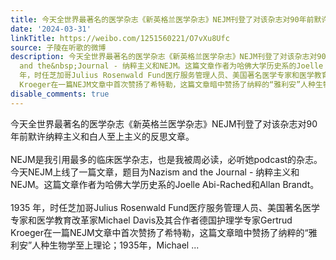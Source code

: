 ```yaml
---
title: 今天全世界最著名的医学杂志《新英格兰医学杂志》NEJM刊登了对该杂志对90年前默许纳粹主义和白人至上主义的反思文章。NEJM是我引用最多的临床医学杂志，也是我被...
date: '2024-03-31'
linkTitle: https://weibo.com/1251560221/O7vXu8Ufc
source: 子陵在听歌的微博
description: 今天全世界最著名的医学杂志《新英格兰医学杂志》NEJM刊登了对该杂志对90年前默许纳粹主义和白人至上主义的反思文章。<br><br>NEJM是我引用最多的临床医学杂志，也是我被周必读，必听她podcast的杂志。今天NEJM上线了一篇文章，题目为Nazism
  and the&nbsp;Journal - 纳粹主义和NEJM。这篇文章作者为哈佛大学历史系的Joelle Abi-Rached和Allan Brandt。<br><br>1935
  年，时任芝加哥Julius Rosenwald Fund医疗服务管理人员、美国著名医学专家和医学教育改革家Michael Davis及其合作者德国护理学专家Gertrud
  Kroeger在一篇NEJM文章中首次赞扬了希特勒，这篇文章暗中赞扬了纳粹的“雅利安”人种生物学至上理论；1935年，Michael ...
disable_comments: true
---
```

今天全世界最著名的医学杂志《新英格兰医学杂志》NEJM刊登了对该杂志对90年前默许纳粹主义和白人至上主义的反思文章。<br><br>NEJM是我引用最多的临床医学杂志，也是我被周必读，必听她podcast的杂志。今天NEJM上线了一篇文章，题目为Nazism and the&nbsp;Journal - 纳粹主义和NEJM。这篇文章作者为哈佛大学历史系的Joelle Abi-Rached和Allan Brandt。<br><br>1935 年，时任芝加哥Julius Rosenwald Fund医疗服务管理人员、美国著名医学专家和医学教育改革家Michael Davis及其合作者德国护理学专家Gertrud Kroeger在一篇NEJM文章中首次赞扬了希特勒，这篇文章暗中赞扬了纳粹的“雅利安”人种生物学至上理论；1935年，Michael ...